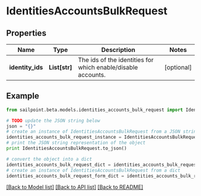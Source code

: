 # IdentitiesAccountsBulkRequest


## Properties
Name | Type | Description | Notes
------------ | ------------- | ------------- | -------------
**identity_ids** | **List[str]** | The ids of the identities for which enable/disable accounts. | [optional] 

## Example

```python
from sailpoint.beta.models.identities_accounts_bulk_request import IdentitiesAccountsBulkRequest

# TODO update the JSON string below
json = "{}"
# create an instance of IdentitiesAccountsBulkRequest from a JSON string
identities_accounts_bulk_request_instance = IdentitiesAccountsBulkRequest.from_json(json)
# print the JSON string representation of the object
print IdentitiesAccountsBulkRequest.to_json()

# convert the object into a dict
identities_accounts_bulk_request_dict = identities_accounts_bulk_request_instance.to_dict()
# create an instance of IdentitiesAccountsBulkRequest from a dict
identities_accounts_bulk_request_form_dict = identities_accounts_bulk_request.from_dict(identities_accounts_bulk_request_dict)
```
[[Back to Model list]](../README.md#documentation-for-models) [[Back to API list]](../README.md#documentation-for-api-endpoints) [[Back to README]](../README.md)


